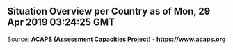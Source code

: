 ## Situation Overview per Country as of Mon, 29 Apr 2019 03:24:25 GMT

Source: **ACAPS (Assessment Capacities Project) - https://www.acaps.org**
